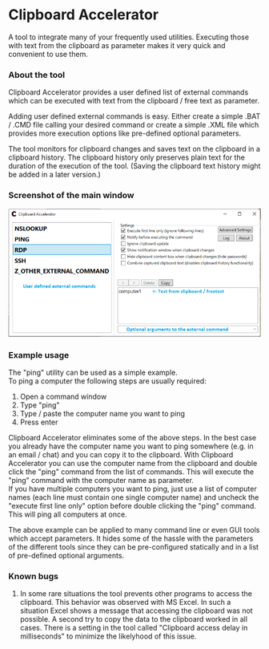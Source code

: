 # Clipboard Accelerator
A tool to integrate many of your frequently used utilities. Executing those with text from the clipboard as parameter makes it very quick and convenient to use them.

### About the tool ###
Clipboard Accelerator provides a user defined list of external commands which can be executed with text from the clipboard / free text as parameter.

Adding user defined external commands is easy. Either create a simple .BAT / .CMD file calling your desired command or create a simple .XML file which provides more execution options like pre-defined optional parameters.

The tool monitors for clipboard changes and saves text on the clipboard in a clipboard history. The clipboard history only preserves plain text for the duration of the execution of the tool. (Saving the clipboard text history might be added in a later version.)

### Screenshot of the main window ###
![MainWindow](/docs/ClipboardAccelerator_MainWindow.png)

### Example usage ###
The "ping" utility can be used as a simple example.\
To ping a computer the following steps are usually required:
1. Open a command window
2. Type "ping"
3. Type / paste the computer name you want to ping
4. Press enter

Clipboard Accelerator eliminates some of the above steps. In the best case you already have the computer name you want to ping  somewhere (e.g. in an email / chat) and you can copy it to the clipboard. With Clipboard Accelerator you can use the computer name from the clipboard and double click the "ping" command from the list of commands. This will execute the "ping" command with the computer name as parameter.\
If you have multiple computers you want to ping, just use a list of computer names (each line must contain one single computer name) and uncheck the "execute first line only" option before double clicking the "ping" command. This will ping all computers at once.

The above example can be applied to many command line or even GUI tools which accept parameters. It hides some of the hassle with the parameters of the different tools since they can be pre-configured statically and in a list of pre-defined optional arguments.

### Known bugs ###
1. In some rare situations the tool prevents other programs to access the clipboard. This behavior was observed with MS Excel. In such a situation Excel shows a message that accessing the clipboard was not possible. A second try to copy the data to the clipboard worked in all cases. There is a setting in the tool called "Clipboard access delay in milliseconds" to minimize the likelyhood of this issue.
